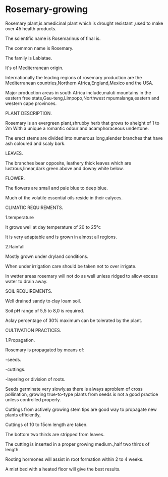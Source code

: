 # Rosemary-growing

Rosemary plant,is amedicinal plant which is drought resistant ,used to make over 45 health products.

The scientific name is Rosemarinus of final is.

The common name is Rosemary.

The family is Labiatae.

It's of Mediterranean origin.

Internationally the leading regions of rosemary production are the Mediterranean countries,Northern Africa,England,Mexico and the USA.

Major production areas in south Africa include,maluti mountains in the eastern free state,Gau-teng,Limpopo,Northwest mpumalanga,eastern and western cape provinces.

PLANT DESCRIPTION.

Rosemary is an evergreen plant,shrubby herb that grows to aheight of 1 to 2m
With a unique a romantic odour and acamphoraceous undertone.

The erect stems are divided into numerous long,slender branches that have ash coloured and scaly bark.

LEAVES.

The branches bear opposite, leathery thick leaves which are lustrous,linear,dark green above and downy white below.

FLOWER.

The flowers are small and pale blue to deep blue.

Much of the volatile essential oils reside in their calyces.

CLIMATIC REQUIREMENTS.

1.temperature
 
 It grows well at day temperature of 20 to 25°c
 
 It is very adaptable and is grown in almost all regions.

2.Rainfall

 Mostly grown under dryland conditions.
 
 When under irrigation care should be taken not to over irrigate.
 
 In wetter areas rosemary will not do as well unless ridged to allow excess water to drain away.
 
 SOIL REQUIREMENTS.

 Well drained sandy to clay loam soil.
 
 Soil pH range of 5,5 to 8,0 is required.
 
 Aclay percentage of 30% maximum can be tolerated by the plant.
 
 CULTIVATION PRACTICES.

1.Propagation.
  
  Rosemary is propagated by means of:

-seeds.

-cuttings.

-layering or division of roots.

 Seeds germinate very slowly.as there is always aproblem of cross pollination, growing true-to-type plants from seeds is not a good practice unless controlled properly.
 
 
 Cuttings from actively growing stem tips are good way to propagate new plants efficiently,
 
 Cuttings of 10 to 15cm length are taken.
 
 The bottom two thirds are stripped from leaves.
 
 The cutting is inserted in a proper growing medium.,half two thirds of length.
 
 Rooting hormones will assist in root formation within 2 to 4 weeks.
 
 A mist bed with a heated floor will give the best results.
